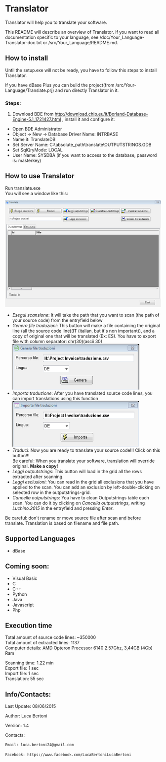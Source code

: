 # Translator

Translator will help you to translate your software.

This README will describe an overview of Translator. If you want to read all documentation specific to your language, see /doc/Your_Language-Translator-doc.txt or /src/Your_Language/README.md.

## How to install

Until the setup.exe will not be ready, you have to follow this steps to install Translator.

If you have dBase Plus you can build the project(from /src/Your-Language/Translate.prj) and run directly Translator in it.

### Steps:  
1) Download BDE from http://download.chip.eu/it/Borland-Database-Engine-5.1_1721427.html , install it and configure it:  
  - Open BDE Administrator  
  - Object -> New -> Database Driver Name: INTRBASE  
  - Name it: TranslateDB  
  - Set Server Name: C:\absolute_path\translate\OUTPUTSTRINGS.GDB  
  - Set SqlQryMode: LOCAL  
  - User Name: SYSDBA (if you want to access to the database, password is: masterkey)

## How to use Translator  
Run translate.exe  
You will see a window like this:

  ![Main window](https://github.com/lucabertoni/Translator/blob/master/screenshot/main.PNG?raw=true)

  - *Esegui scansione*: It will take the path that you want to scan (the path of your source code) from the entryfield below  
  - *Genera file traduzioni*: This button will make a file containing the original line (all the source code line)(IT (italian, but it's non important)), and a copy of original one that will be translated (Ex: ES). You have to export file with column separator: chr(30)(ascii 30)  
    ![Export window](https://github.com/lucabertoni/Translator/blob/master/screenshot/export.PNG?raw=true)  
  - *Importa traduzione*: After you have translated source code lines, you can import translations using this function  
    ![Export window](https://github.com/lucabertoni/Translator/blob/master/screenshot/import.PNG?raw=true)  
  - *Traduci*: Now you are ready to translate your source code!!! Click on this button!!!  
  Be careful: When you translate your software, translation will override original. **Make a copy!**  
  - *Leggi outputstrings*: This button will load in the grid all the rows extracted after scanning.  
  - *Leggi esclusioni*: You can read in the grid all exclusions that you have applied to the scan. You can add an exclusion by left-double-clicking on selected row in the outputstrings-grid.  
  - *Cancella outputstrings*: You have to clean Outputstrings table each scan. You can do it by clicking on *Cancella outputstrings*, writing *Luchino.2015* in the entryfield and pressing *Enter*.

Be careful: don't rename or move source file after scan and before translate. Translation is based on filename and file path.


## Supported Languages  
  - dBase

## Coming soon:  
  - Visual Basic  
  - C  
  - C++  
  - Python  
  - Java  
  - Javascript  
  - Php

## Execution time

Total amount of source code lines: ~350000  
Total amount of extracted lines: 1137  
Computer details: AMD Opteron Processor 6140 2.57Ghz, 3,44GB (4Gb) Ram

Scanning time: 1.22 min  
Export file: 1 sec  
Import file: 1 sec  
Translation: 55 sec

## Info/Contacts:

Last Update: 08/06/2015

Author: Luca Bertoni

Version: 1.4

Contacts:

	Email: luca.bertoni24@gmail.com

	Facebook: https://www.facebook.com/LucaBertoniLucaBertoni 

